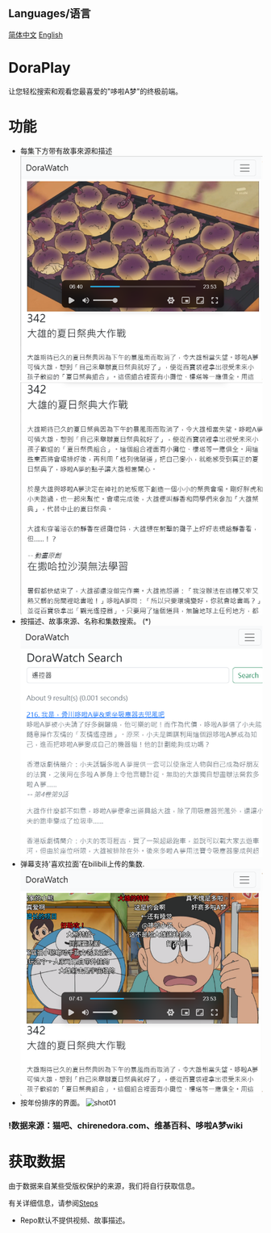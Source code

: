 ## Languages/语言
[简体中文](readme_zh.md) [English](readme.md)

# DoraPlay
让您轻松搜索和观看您最喜爱的"哆啦A梦"的终极前端。


# 功能
- 每集下方带有故事來源和描述
![shot02](images/shot02.png)
![shot04](images/shot04.png)
- 按描述、故事來源、名称和集数搜索。 (*)
![shot05](images/shot05.png)
- 弹幕支持'喜欢拉面'在bilibili上传的集数.
![shot03](images/shot03.png)
- 按年份排序的界面。
![shot01](图片/shot01.png)

### !数据来源：猫吧、chirenedora.com、维基百科、哆啦A梦wiki

# 获取数据

由于数据来自某些受版权保护的来源，我们将自行获取信息。

有关详细信息，请参阅[Steps](unified_data/steps_zh.md)


* Repo默认不提供视频、故事描述。

